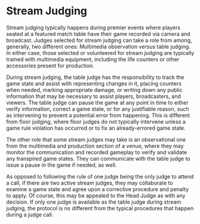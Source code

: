 # Stream Judging

Stream judging typically happens during premier events where players seated at a featured match table have their game recorded via camera and broadcast. Judges selected for stream judging can take a role from among, generally, two different ones: Multimedia observation versus table judging. In either case, those selected or volunteered for stream judging are typically trained with multimedia equipment, including the life counters or other accessories present for production.

During stream judging, the table judge has the responsibility to track the game state and assist with representing changes in it, placing counters when needed, marking appropriate damage, or writing down any public information that may be necessary to assist players, broadcasters, and viewers. The table judge can pause the game at any point in time to either verify information, correct a game state, or for any justifiable reason, such as intervening to prevent a potential error from happening. This is different from floor judging, where floor judges do not typically intervene unless a game rule violation has occurred or to fix an already-errored game state.

The other role that some stream judges may take is an observational one from the multimedia and production section of a venue, where they may monitor the communication and recorded gameplay to verify and validate any transpired game states. They can communicate with the table judge to issue a pause in the game if needed, as well.

As opposed to following the rule of one judge being the only judge to attend a call, if there are two active stream judges, they may collaborate to examine a game state and agree upon a corrective procedure and penalty to apply. Of course, this may be appealed to the Head Judge as with any decision. If only one judge is available as the table judge during stream judging, the protocol is no different from the typical procedures that happen during a judge call.

